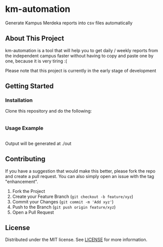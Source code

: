 # km-automation

Generate Kampus Merdeka reports into csv files automatically

## About This Project

km-automation is a tool that will help you to get daily / weekly reports from the independent campus faster without having to copy and paste one by one, because it is very tiring :(

Please note that this project is currently in the early stage of development

## Getting Started

### Installation

Clone this repository and do the following:

```sh

```

### Usage Example

```ts

```

Output will be generated at ./out

## Contributing

If you have a suggestion that would make this better, please fork the repo and create a pull request. You can also simply open an issue with the tag "enhancement".

1. Fork the Project
2. Create your Feature Branch (`git checkout -b feature/xyz`)
3. Commit your Changes (`git commit -m 'Add xyz'`)
4. Push to the Branch (`git push origin feature/xyz`)
5. Open a Pull Request

## License

Distributed under the MIT license. See [LICENSE](LICENSE) for more information.